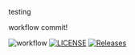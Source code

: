testing

workflow commit!

![workflow](https://github.com/<UserName>/<RepositoryName>/actions/workflows/main.yml/badge.svg)
[![LICENSE](https://img.shields.io/github/license/<github-username>/sem.svg?style=flat-square)](https://github.com/Aleksjakub/sem/blob/master/LICENSE)
[![Releases](https://img.shields.io/github/release/AleksJakub/sem/all.svg?style=flat-square)](https://github.com/<github-username>/sem/releases)